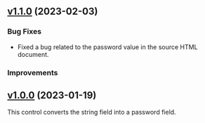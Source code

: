 ## [v1.1.0](https://github.com/BeverCRM/PCF-PasswordField/releases/tag/v1.1.0) (2023-02-03)

### Bug Fixes

* Fixed a bug related to the password value in the source HTML document.

### Improvements

## [v1.0.0](https://github.com/BeverCRM/PCF-PasswordField/releases/tag/v1.0.0) (2023-01-19)

This control converts the string field into a password field.
